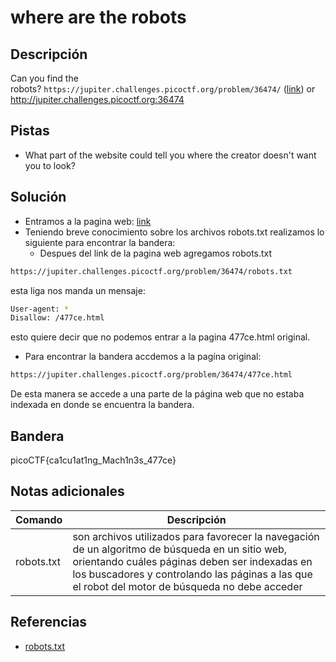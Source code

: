 # where are the robots


## Descripción
Can you find the robots? `https://jupiter.challenges.picoctf.org/problem/36474/` ([link](https://jupiter.challenges.picoctf.org/problem/36474/)) or http://jupiter.challenges.picoctf.org:36474

## Pistas
- What part of the website could tell you where the creator doesn't want you to look?

## Solución

- Entramos a la pagina web:  [link](https://jupiter.challenges.picoctf.org/problem/36474/)
- Teniendo breve conocimiento sobre los archivos robots.txt realizamos lo siguiente para encontrar la bandera:
	- Despues del link de la pagina web agregamos robots.txt
``` bash
https://jupiter.challenges.picoctf.org/problem/36474/robots.txt
```
esta liga nos manda un mensaje:
``` bash
User-agent: *
Disallow: /477ce.html
```
esto quiere decir que no podemos entrar a la pagina 477ce.html original.

- Para encontrar la bandera accdemos a la pagína original:
``` bash
https://jupiter.challenges.picoctf.org/problem/36474/477ce.html 
```
De esta manera se accede a una parte de la página web que no estaba indexada en donde se encuentra la bandera.

## Bandera
picoCTF{ca1cu1at1ng_Mach1n3s_477ce}

## Notas adicionales
| Comando | Descripción |
|------ | -------------- |
| robots.txt | son archivos utilizados para favorecer la navegación de un algoritmo de búsqueda en un sitio web, orientando cuáles páginas deben ser indexadas en los buscadores y controlando las páginas a las que el robot del motor de búsqueda no debe acceder |


## Referencias
- [robots.txt](https://rockcontent.com/es/blog/robots-txt/)



